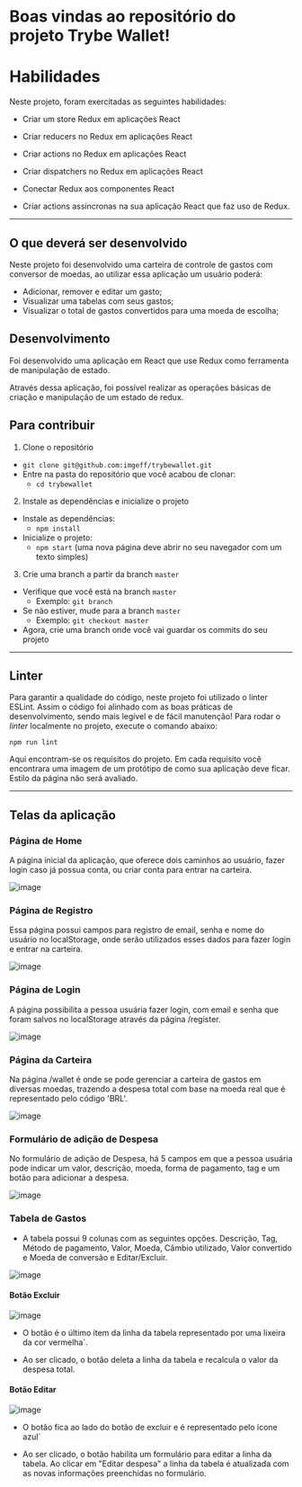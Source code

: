 
# Boas vindas ao repositório do projeto Trybe Wallet!
# Habilidades
Neste projeto, foram exercitadas as seguintes habilidades:

  * Criar um store Redux em aplicações React

  * Criar reducers no Redux em aplicações React

  * Criar actions no Redux em aplicações React

  * Criar dispatchers no Redux em aplicações React

  * Conectar Redux aos componentes React

  * Criar actions assíncronas na sua aplicação React que faz uso de Redux.

---
## O que deverá ser desenvolvido

Neste projeto foi desenvolvido uma carteira de controle de gastos com conversor de moedas, ao utilizar essa aplicação um usuário poderá:
  - Adicionar, remover e editar um gasto;
  - Visualizar uma tabelas com seus gastos;
  - Visualizar o total de gastos convertidos para uma moeda de escolha;

## Desenvolvimento

Foi desenvolvido uma aplicação em React que use Redux como ferramenta de manipulação de estado.

Através dessa aplicação, foi possível realizar as operações básicas de criação e manipulação de um estado de redux.
## Para contribuir

1. Clone o repositório
  * `git clone git@github.com:imgeff/trybewallet.git`
  * Entre na pasta do repositório que você acabou de clonar:
    * `cd trybewallet`

2. Instale as dependências e inicialize o projeto
  * Instale as dependências:
    * `npm install`
  * Inicialize o projeto:
    * `npm start` (uma nova página deve abrir no seu navegador com um texto simples)

3. Crie uma branch a partir da branch `master`

  * Verifique que você está na branch `master`
    * Exemplo: `git branch`
  * Se não estiver, mude para a branch `master`
    * Exemplo: `git checkout master`
  * Agora, crie uma branch onde você vai guardar os commits do seu projeto
---

## Linter

Para garantir a qualidade do código, neste projeto foi utilizado o linter ESLint. Assim o código foi alinhado com as boas práticas de desenvolvimento, sendo mais legível e de fácil manutenção! Para rodar o *linter* localmente no projeto, execute o comando abaixo: 

`npm run lint`

Aqui encontram-se os requisitos do projeto. Em cada requisito você encontrara uma imagem de um protótipo de como sua aplicação deve ficar. Estilo da página não será avaliado.

---
## Telas da aplicação

### Página de Home

A página inicial da aplicação, que oferece dois caminhos ao usuário, fazer login caso já possua conta, ou criar conta para entrar na carteira.

  ![image](home.png)

### Página de Registro

Essa página possui campos para registro de email, senha e nome do usuário no localStorage, onde serão utilizados esses dados para fazer login e entrar na carteira.

  ![image](register.png)
### Página de Login

A página possibilita a pessoa usuária fazer login, com email e senha que foram salvos no localStorage através da página /register.

  ![image](login.gif)

### Página da Carteira

Na página /wallet é onde se pode gerenciar a carteira de gastos em diversas moedas, trazendo a despesa total com base na moeda real que é representado pelo código 'BRL'.

  ![image](carteira.png)
### Formulário de adição de Despesa

No formulário de adição de Despesa, há 5 campos em que a pessoa usuária pode indicar um valor, descrição, moeda, forma de pagamento, tag e um botão para adicionar a despesa.

  ![image](formulario.png)
### Tabela de Gastos

  * A tabela possui 9 colunas com as seguintes opções. Descrição, Tag, Método de pagamento, Valor, Moeda, Câmbio utilizado, Valor convertido e Moeda de conversão e Editar/Excluir.

  ![image](tabela.png)
#### Botão Excluir

  ![image](btnExcluir.png)

  * O botão é o último item da linha da tabela representado por uma lixeira da cor vermelha`.

  * Ao ser clicado, o botão deleta a linha da tabela e recalcula o valor da despesa total.

#### Botão Editar

  ![image](btnEditar.png)

  * O botão fica ao lado do botão de excluir e é representado pelo ícone azul`

  * Ao ser clicado, o botão habilita um formulário para editar a linha da tabela. Ao clicar em "Editar despesa" a linha da tabela é atualizada com as novas informações preenchidas no formulário.
